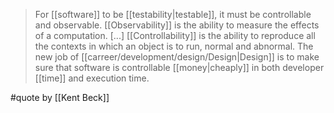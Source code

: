 > For [[software]] to be [[testability|testable]], it must be controllable and observable. [[Observability]] is the ability to measure the effects of a computation. [...] [[Controllability]] is the ability to reproduce all the contexts in which an object is to run, normal and abnormal. The new job of [[carreer/development/design/Design|Design]] is to make sure that software is controllable [[money|cheaply]] in both developer [[time]] and execution time.

#quote by [[Kent Beck]]

